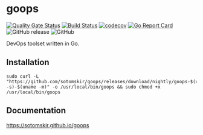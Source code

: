 # goops
[![Quality Gate Status](https://sonarcloud.io/api/project_badges/measure?project=sotomskir_goops&metric=alert_status)](https://sonarcloud.io/dashboard?id=sotomskir_goops)
[![Build Status](https://travis-ci.org/sotomskir/goops.svg?branch=master)](https://travis-ci.org/sotomskir/goops)
[![codecov](https://codecov.io/gh/sotomskir/goops/branch/master/graph/badge.svg)](https://codecov.io/gh/sotomskir/goops)
[![Go Report Card](https://goreportcard.com/badge/github.com/sotomskir/goops)](https://goreportcard.com/report/github.com/sotomskir/goops)
![GitHub release](https://img.shields.io/github/release-pre/sotomskir/goops.svg)
![GitHub](https://img.shields.io/github/license/sotomskir/goops.svg)

DevOps toolset written in Go.

## Installation
```commandline
sudo curl -L "https://github.com/sotomskir/goops/releases/download/nightly/goops-$(uname -s)-$(uname -m)" -o /usr/local/bin/goops && sudo chmod +x /usr/local/bin/goops
```

## Documentation
https://sotomskir.github.io/goops
